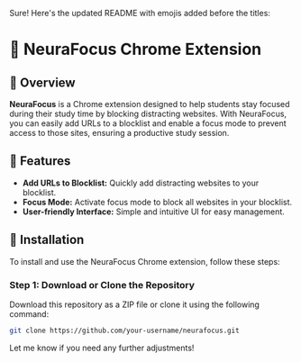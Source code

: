 Sure! Here's the updated README with emojis added before the titles:

# 🧠 NeuraFocus Chrome Extension

## 📖 Overview

**NeuraFocus** is a Chrome extension designed to help students stay focused during their study time by blocking distracting websites. With NeuraFocus, you can easily add URLs to a blocklist and enable a focus mode to prevent access to those sites, ensuring a productive study session.

## 🌟 Features

- **Add URLs to Blocklist:** Quickly add distracting websites to your blocklist.
- **Focus Mode:** Activate focus mode to block all websites in your blocklist.
- **User-friendly Interface:** Simple and intuitive UI for easy management.

## 🚀 Installation

To install and use the NeuraFocus Chrome extension, follow these steps:

### Step 1: Download or Clone the Repository

Download this repository as a ZIP file or clone it using the following command:

```sh
git clone https://github.com/your-username/neurafocus.git
```

Let me know if you need any further adjustments!

